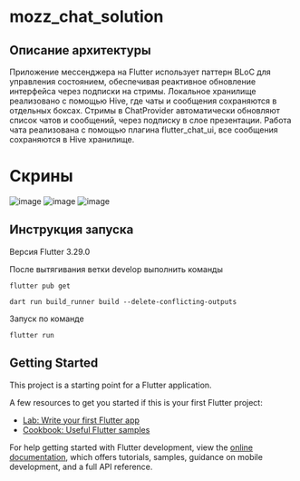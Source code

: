 # mozz_chat_solution

## Описание архитектуры

Приложение мессенджера на Flutter использует паттерн BLoC для управления состоянием, обеспечивая реактивное обновление интерфейса через подписки на стримы. Локальное хранилище реализовано с помощью Hive, где чаты и сообщения сохраняются в отдельных боксах. Стримы в ChatProvider автоматически обновляют список чатов и сообщений, через подписку в слое презентации. Работа чата реализована с помощью плагина flutter_chat_ui, все сообщения сохраняются в Hive хранилище.

# Скрины

![image](https://github.com/user-attachments/assets/da26c987-da34-47ba-97be-2c9da55b1fb3)
![image](https://github.com/user-attachments/assets/bd59d5d2-4970-4057-9b0b-2890d3d77a0a)
![image](https://github.com/user-attachments/assets/87468c0f-f249-492e-8f1d-c40ac8434c03)

## Инструкция запуска
Версия Flutter 3.29.0

После вытягивания ветки develop
выполнить команды 

`flutter pub get`

`dart run build_runner build --delete-conflicting-outputs`

Запуск по команде 

`flutter run`


## Getting Started

This project is a starting point for a Flutter application.

A few resources to get you started if this is your first Flutter project:

- [Lab: Write your first Flutter app](https://docs.flutter.dev/get-started/codelab)
- [Cookbook: Useful Flutter samples](https://docs.flutter.dev/cookbook)

For help getting started with Flutter development, view the
[online documentation](https://docs.flutter.dev/), which offers tutorials,
samples, guidance on mobile development, and a full API reference.
